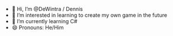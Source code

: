 - 👋 Hi, I’m @DeWintra / Dennis
- 👀 I’m interested in learning to create my own game in the future
- 🌱 I’m currently learning C#
- 😄 Pronouns: He/Him
